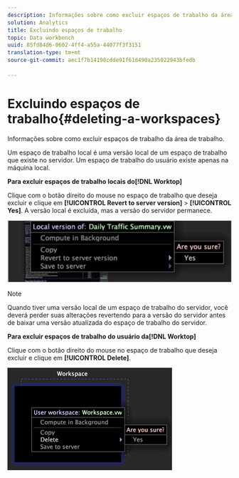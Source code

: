 ```yaml
---
description: Informações sobre como excluir espaços de trabalho da área de trabalho.
solution: Analytics
title: Excluindo espaços de trabalho
topic: Data workbench
uuid: 85fd84d6-0602-4ff4-a55a-44077f3f3151
translation-type: tm+mt
source-git-commit: aec1f7b14198cdde91f61d490a235022943bfedb

---
```



# Excluindo espaços de trabalho{#deleting-a-workspaces}

Informações sobre como excluir espaços de trabalho da área de trabalho.

Um espaço de trabalho local é uma versão local de um espaço de trabalho que existe no servidor. Um espaço de trabalho do usuário existe apenas na máquina local.

**Para excluir espaços de trabalho locais do[!DNL Worktop]**

Clique com o botão direito do mouse no espaço de trabalho que deseja excluir e clique em **[!UICONTROL Revert to server version]** > **[!UICONTROL Yes]**. A versão local é excluída, mas a versão do servidor permanece.

![](assets/client-del.png)

>[!NOTE]
>
>Quando tiver uma versão local de um espaço de trabalho do servidor, você deverá perder suas alterações revertendo para a versão do servidor antes de baixar uma versão atualizada do espaço de trabalho do servidor.

**Para excluir espaços de trabalho do usuário da[!DNL Worktop]**

Clique com o botão direito do mouse no espaço de trabalho que deseja excluir e clique em **[!UICONTROL Delete]**.

![](assets/mnu_workspaceManager_Deletewksp.png)


